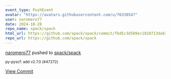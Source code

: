 ```yaml
---
event_type: PushEvent
avatar: "https://avatars.githubusercontent.com/u/7633854?"
user: naromero77
date: 2024-10-28
repo_name: spack/spack
html_url: https://github.com/spack/spack/commit/fbd5c3d589ec1010713dab31ccf3a6c18762d77c
repo_url: https://github.com/spack/spack
---
```


<a href='https://github.com/naromero77' target='_blank'>naromero77</a> pushed to <a href='https://github.com/spack/spack' target='_blank'>spack/spack</a>

<small>py-pyscf: add v2.7.0 (#47272)</small>

<a href='https://github.com/spack/spack/commit/fbd5c3d589ec1010713dab31ccf3a6c18762d77c' target='_blank'>View Commit</a>